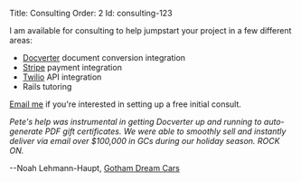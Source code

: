 Title: Consulting
Order: 2
Id: consulting-123

I am available for consulting to help jumpstart your project in a few different areas:

* [Docverter](http://www.docverter.com) document conversion integration
* [Stripe](https://stripe.com) payment integration
* [Twilio](http://twilio.com) API integration
* Rails tutoring

[Email me](mailto:pete@bugsplat.info) if you're interested in setting up a free initial consult.

*Pete's help was instrumental in getting Docverter up and running to auto-generate PDF gift certificates.  We were able to smoothly sell and instantly deliver via email over $100,000 in GCs during our holiday season. ROCK ON.*

--Noah Lehmann-Haupt, [Gotham Dream Cars](http://www.gothamdreamcars.com)
